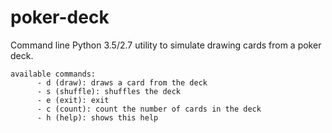 # poker-deck

Command line Python 3.5/2.7 utility to simulate drawing cards from a poker
deck.

```
available commands:
      - d (draw): draws a card from the deck
      - s (shuffle): shuffles the deck
      - e (exit): exit
      - c (count): count the number of cards in the deck
      - h (help): shows this help
```
